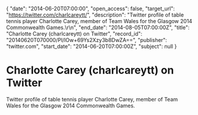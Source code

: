 {
  "date": "2014-06-20T07:00:00", 
  "open_access": false, 
  "target_url": "https://twitter.com/charlcareytt/", 
  "description": "Twitter profile of table tennis player Charlotte Carey, member of Team Wales for the Glasgow 2014 Commonwealth Games.\r\n", 
  "end_date": "2014-08-05T07:00:00Z", 
  "title": "Charlotte Carey (charlcareytt) on Twitter", 
  "record_id": "20140620T070000/Pl/lOw+69Ys2Xzy3b8DwZA==", 
  "publisher": "twitter.com", 
  "start_date": "2014-06-20T07:00:00Z", 
  "subject": null
}

# Charlotte Carey (charlcareytt) on Twitter

Twitter profile of table tennis player Charlotte Carey, member of Team Wales for the Glasgow 2014 Commonwealth Games.
